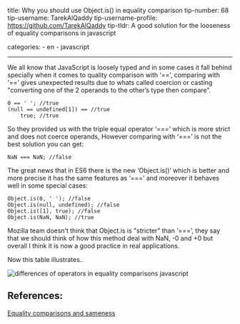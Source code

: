 title: Why you should use Object.is() in equality comparison tip-number: 68 tip-username: TarekAlQaddy tip-username-profile: https://github.com/TarekAlQaddy tip-tldr: A good solution for the looseness of equality comparisons in javascript

categories: - en - javascript

------------------------------------------------------------------------

We all know that JavaScript is loosely typed and in some cases it fall behind specially when it comes to quality comparison with ‘==’, comparing with ‘==’ gives unexpected results due to whats called coercion or casting "converting one of the 2 operands to the other’s type then compare”.

    0 == ' '; //true
    (null == undefined[1]) == //true
        true; //true

So they provided us with the triple equal operator ‘===’ which is more strict and does not coerce operands, However comparing with ‘===’ is not the best solution you can get:

    NaN === NaN; //false

The great news that in ES6 there is the new ‘Object.is()’ which is better and more precise it has the same features as ‘===’ and moreover it behaves well in some special cases:

    Object.is(0, ' '); //false
    Object.is(null, undefined); //false
    Object.is([1], true); //false
    Object.is(NaN, NaN); //true

Mozilla team doesn’t think that Object.is is "stricter” than ‘===’, they say that we should think of how this method deal with NaN, -0 and +0 but overall I think it is now a good practice in real applications.

Now this table illustrates..

![differences of operators in equality comparisons javascript](http://i.imgur.com/pCyqkLc.png)

References:
-----------

[Equality comparisons and sameness](http://developer.mozilla.org/en-US/docs/Web/JavaScript/Equality_comparisons_and_sameness)
